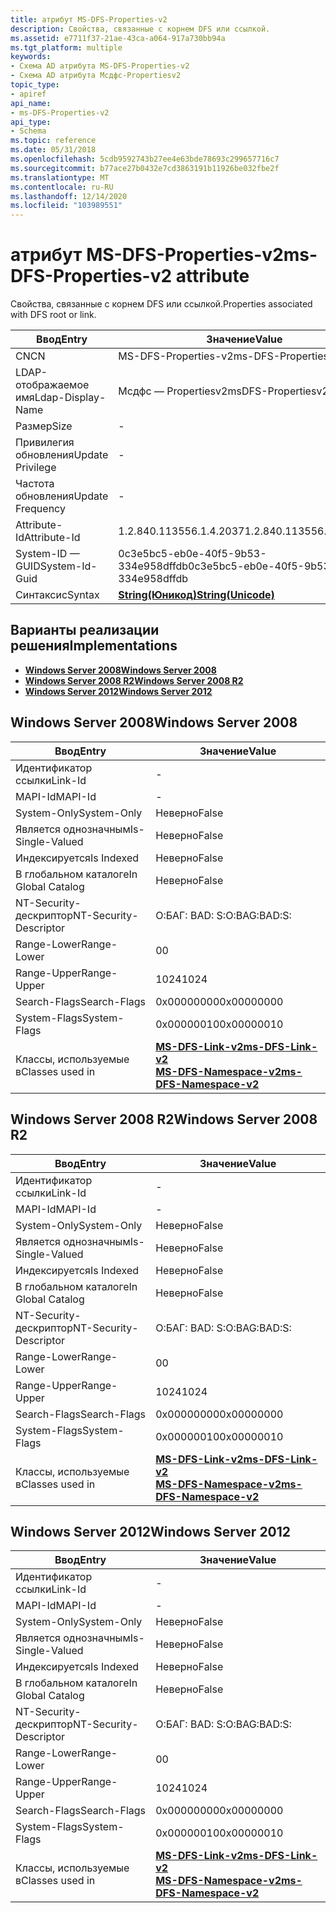 ```yaml
---
title: атрибут MS-DFS-Properties-v2
description: Свойства, связанные с корнем DFS или ссылкой.
ms.assetid: e7711f37-21ae-43ca-a064-917a730bb94a
ms.tgt_platform: multiple
keywords:
- Схема AD атрибута MS-DFS-Properties-v2
- Схема AD атрибута Мсдфс-Propertiesv2
topic_type:
- apiref
api_name:
- ms-DFS-Properties-v2
api_type:
- Schema
ms.topic: reference
ms.date: 05/31/2018
ms.openlocfilehash: 5cdb9592743b27ee4e63bde78693c299657716c7
ms.sourcegitcommit: b77ace27b0432e7cd3863191b11926be032fbe2f
ms.translationtype: MT
ms.contentlocale: ru-RU
ms.lasthandoff: 12/14/2020
ms.locfileid: "103989551"
---
```

# <a name="ms-dfs-properties-v2-attribute"></a><span data-ttu-id="a5fe1-105">атрибут MS-DFS-Properties-v2</span><span class="sxs-lookup"><span data-stu-id="a5fe1-105">ms-DFS-Properties-v2 attribute</span></span>

<span data-ttu-id="a5fe1-106">Свойства, связанные с корнем DFS или ссылкой.</span><span class="sxs-lookup"><span data-stu-id="a5fe1-106">Properties associated with DFS root or link.</span></span>



| <span data-ttu-id="a5fe1-107">Ввод</span><span class="sxs-lookup"><span data-stu-id="a5fe1-107">Entry</span></span> | <span data-ttu-id="a5fe1-108">Значение</span><span class="sxs-lookup"><span data-stu-id="a5fe1-108">Value</span></span> |
|-------------------|---------------------------------------------|
| <span data-ttu-id="a5fe1-109">CN</span><span class="sxs-lookup"><span data-stu-id="a5fe1-109">CN</span></span>                | <span data-ttu-id="a5fe1-110">MS-DFS-Properties-v2</span><span class="sxs-lookup"><span data-stu-id="a5fe1-110">ms-DFS-Properties-v2</span></span>                        |
| <span data-ttu-id="a5fe1-111">LDAP-отображаемое имя</span><span class="sxs-lookup"><span data-stu-id="a5fe1-111">Ldap-Display-Name</span></span> | <span data-ttu-id="a5fe1-112">Мсдфс — Propertiesv2</span><span class="sxs-lookup"><span data-stu-id="a5fe1-112">msDFS-Propertiesv2</span></span>                          |
| <span data-ttu-id="a5fe1-113">Размер</span><span class="sxs-lookup"><span data-stu-id="a5fe1-113">Size</span></span>              | \-                                          |
| <span data-ttu-id="a5fe1-114">Привилегия обновления</span><span class="sxs-lookup"><span data-stu-id="a5fe1-114">Update Privilege</span></span>  | \-                                          |
| <span data-ttu-id="a5fe1-115">Частота обновления</span><span class="sxs-lookup"><span data-stu-id="a5fe1-115">Update Frequency</span></span>  | \-                                          |
| <span data-ttu-id="a5fe1-116">Attribute-Id</span><span class="sxs-lookup"><span data-stu-id="a5fe1-116">Attribute-Id</span></span>      | <span data-ttu-id="a5fe1-117">1.2.840.113556.1.4.2037</span><span class="sxs-lookup"><span data-stu-id="a5fe1-117">1.2.840.113556.1.4.2037</span></span>                     |
| <span data-ttu-id="a5fe1-118">System-ID — GUID</span><span class="sxs-lookup"><span data-stu-id="a5fe1-118">System-Id-Guid</span></span>    | <span data-ttu-id="a5fe1-119">0c3e5bc5-eb0e-40f5-9b53-334e958dffdb</span><span class="sxs-lookup"><span data-stu-id="a5fe1-119">0c3e5bc5-eb0e-40f5-9b53-334e958dffdb</span></span>        |
| <span data-ttu-id="a5fe1-120">Синтаксис</span><span class="sxs-lookup"><span data-stu-id="a5fe1-120">Syntax</span></span>            | [<span data-ttu-id="a5fe1-121">**String(Юникод)**</span><span class="sxs-lookup"><span data-stu-id="a5fe1-121">**String(Unicode)**</span></span>](s-string-unicode.md) |



## <a name="implementations"></a><span data-ttu-id="a5fe1-122">Варианты реализации решения</span><span class="sxs-lookup"><span data-stu-id="a5fe1-122">Implementations</span></span>

-   [<span data-ttu-id="a5fe1-123">**Windows Server 2008**</span><span class="sxs-lookup"><span data-stu-id="a5fe1-123">**Windows Server 2008**</span></span>](#windows-server-2008)
-   [<span data-ttu-id="a5fe1-124">**Windows Server 2008 R2**</span><span class="sxs-lookup"><span data-stu-id="a5fe1-124">**Windows Server 2008 R2**</span></span>](#windows-server-2008-r2)
-   [<span data-ttu-id="a5fe1-125">**Windows Server 2012**</span><span class="sxs-lookup"><span data-stu-id="a5fe1-125">**Windows Server 2012**</span></span>](#windows-server-2012)

## <a name="windows-server-2008"></a><span data-ttu-id="a5fe1-126">Windows Server 2008</span><span class="sxs-lookup"><span data-stu-id="a5fe1-126">Windows Server 2008</span></span>



| <span data-ttu-id="a5fe1-127">Ввод</span><span class="sxs-lookup"><span data-stu-id="a5fe1-127">Entry</span></span> | <span data-ttu-id="a5fe1-128">Значение</span><span class="sxs-lookup"><span data-stu-id="a5fe1-128">Value</span></span> |
|------------------------|-------------------------------------------------------------------------------------------------------------------|
| <span data-ttu-id="a5fe1-129">Идентификатор ссылки</span><span class="sxs-lookup"><span data-stu-id="a5fe1-129">Link-Id</span></span>                | \-                                                                                                                |
| <span data-ttu-id="a5fe1-130">MAPI-Id</span><span class="sxs-lookup"><span data-stu-id="a5fe1-130">MAPI-Id</span></span>                | \-                                                                                                                |
| <span data-ttu-id="a5fe1-131">System-Only</span><span class="sxs-lookup"><span data-stu-id="a5fe1-131">System-Only</span></span>            | <span data-ttu-id="a5fe1-132">Неверно</span><span class="sxs-lookup"><span data-stu-id="a5fe1-132">False</span></span>                                                                                                             |
| <span data-ttu-id="a5fe1-133">Является однозначным</span><span class="sxs-lookup"><span data-stu-id="a5fe1-133">Is-Single-Valued</span></span>       | <span data-ttu-id="a5fe1-134">Неверно</span><span class="sxs-lookup"><span data-stu-id="a5fe1-134">False</span></span>                                                                                                             |
| <span data-ttu-id="a5fe1-135">Индексируется</span><span class="sxs-lookup"><span data-stu-id="a5fe1-135">Is Indexed</span></span>             | <span data-ttu-id="a5fe1-136">Неверно</span><span class="sxs-lookup"><span data-stu-id="a5fe1-136">False</span></span>                                                                                                             |
| <span data-ttu-id="a5fe1-137">В глобальном каталоге</span><span class="sxs-lookup"><span data-stu-id="a5fe1-137">In Global Catalog</span></span>      | <span data-ttu-id="a5fe1-138">Неверно</span><span class="sxs-lookup"><span data-stu-id="a5fe1-138">False</span></span>                                                                                                             |
| <span data-ttu-id="a5fe1-139">NT-Security-дескриптор</span><span class="sxs-lookup"><span data-stu-id="a5fe1-139">NT-Security-Descriptor</span></span> | <span data-ttu-id="a5fe1-140">О:БАГ: BAD: S:</span><span class="sxs-lookup"><span data-stu-id="a5fe1-140">O:BAG:BAD:S:</span></span>                                                                                                      |
| <span data-ttu-id="a5fe1-141">Range-Lower</span><span class="sxs-lookup"><span data-stu-id="a5fe1-141">Range-Lower</span></span>            | <span data-ttu-id="a5fe1-142">0</span><span class="sxs-lookup"><span data-stu-id="a5fe1-142">0</span></span>                                                                                                                 |
| <span data-ttu-id="a5fe1-143">Range-Upper</span><span class="sxs-lookup"><span data-stu-id="a5fe1-143">Range-Upper</span></span>            | <span data-ttu-id="a5fe1-144">1024</span><span class="sxs-lookup"><span data-stu-id="a5fe1-144">1024</span></span>                                                                                                              |
| <span data-ttu-id="a5fe1-145">Search-Flags</span><span class="sxs-lookup"><span data-stu-id="a5fe1-145">Search-Flags</span></span>           | <span data-ttu-id="a5fe1-146">0x00000000</span><span class="sxs-lookup"><span data-stu-id="a5fe1-146">0x00000000</span></span>                                                                                                        |
| <span data-ttu-id="a5fe1-147">System-Flags</span><span class="sxs-lookup"><span data-stu-id="a5fe1-147">System-Flags</span></span>           | <span data-ttu-id="a5fe1-148">0x00000010</span><span class="sxs-lookup"><span data-stu-id="a5fe1-148">0x00000010</span></span>                                                                                                        |
| <span data-ttu-id="a5fe1-149">Классы, используемые в</span><span class="sxs-lookup"><span data-stu-id="a5fe1-149">Classes used in</span></span>        | [<span data-ttu-id="a5fe1-150">**MS-DFS-Link-v2**</span><span class="sxs-lookup"><span data-stu-id="a5fe1-150">**ms-DFS-Link-v2**</span></span>](c-msdfs-linkv2.md)<br/> [<span data-ttu-id="a5fe1-151">**MS-DFS-Namespace-v2**</span><span class="sxs-lookup"><span data-stu-id="a5fe1-151">**ms-DFS-Namespace-v2**</span></span>](c-msdfs-namespacev2.md)<br/> |



## <a name="windows-server-2008-r2"></a><span data-ttu-id="a5fe1-152">Windows Server 2008 R2</span><span class="sxs-lookup"><span data-stu-id="a5fe1-152">Windows Server 2008 R2</span></span>



| <span data-ttu-id="a5fe1-153">Ввод</span><span class="sxs-lookup"><span data-stu-id="a5fe1-153">Entry</span></span> | <span data-ttu-id="a5fe1-154">Значение</span><span class="sxs-lookup"><span data-stu-id="a5fe1-154">Value</span></span> |
|------------------------|-------------------------------------------------------------------------------------------------------------------|
| <span data-ttu-id="a5fe1-155">Идентификатор ссылки</span><span class="sxs-lookup"><span data-stu-id="a5fe1-155">Link-Id</span></span>                | \-                                                                                                                |
| <span data-ttu-id="a5fe1-156">MAPI-Id</span><span class="sxs-lookup"><span data-stu-id="a5fe1-156">MAPI-Id</span></span>                | \-                                                                                                                |
| <span data-ttu-id="a5fe1-157">System-Only</span><span class="sxs-lookup"><span data-stu-id="a5fe1-157">System-Only</span></span>            | <span data-ttu-id="a5fe1-158">Неверно</span><span class="sxs-lookup"><span data-stu-id="a5fe1-158">False</span></span>                                                                                                             |
| <span data-ttu-id="a5fe1-159">Является однозначным</span><span class="sxs-lookup"><span data-stu-id="a5fe1-159">Is-Single-Valued</span></span>       | <span data-ttu-id="a5fe1-160">Неверно</span><span class="sxs-lookup"><span data-stu-id="a5fe1-160">False</span></span>                                                                                                             |
| <span data-ttu-id="a5fe1-161">Индексируется</span><span class="sxs-lookup"><span data-stu-id="a5fe1-161">Is Indexed</span></span>             | <span data-ttu-id="a5fe1-162">Неверно</span><span class="sxs-lookup"><span data-stu-id="a5fe1-162">False</span></span>                                                                                                             |
| <span data-ttu-id="a5fe1-163">В глобальном каталоге</span><span class="sxs-lookup"><span data-stu-id="a5fe1-163">In Global Catalog</span></span>      | <span data-ttu-id="a5fe1-164">Неверно</span><span class="sxs-lookup"><span data-stu-id="a5fe1-164">False</span></span>                                                                                                             |
| <span data-ttu-id="a5fe1-165">NT-Security-дескриптор</span><span class="sxs-lookup"><span data-stu-id="a5fe1-165">NT-Security-Descriptor</span></span> | <span data-ttu-id="a5fe1-166">О:БАГ: BAD: S:</span><span class="sxs-lookup"><span data-stu-id="a5fe1-166">O:BAG:BAD:S:</span></span>                                                                                                      |
| <span data-ttu-id="a5fe1-167">Range-Lower</span><span class="sxs-lookup"><span data-stu-id="a5fe1-167">Range-Lower</span></span>            | <span data-ttu-id="a5fe1-168">0</span><span class="sxs-lookup"><span data-stu-id="a5fe1-168">0</span></span>                                                                                                                 |
| <span data-ttu-id="a5fe1-169">Range-Upper</span><span class="sxs-lookup"><span data-stu-id="a5fe1-169">Range-Upper</span></span>            | <span data-ttu-id="a5fe1-170">1024</span><span class="sxs-lookup"><span data-stu-id="a5fe1-170">1024</span></span>                                                                                                              |
| <span data-ttu-id="a5fe1-171">Search-Flags</span><span class="sxs-lookup"><span data-stu-id="a5fe1-171">Search-Flags</span></span>           | <span data-ttu-id="a5fe1-172">0x00000000</span><span class="sxs-lookup"><span data-stu-id="a5fe1-172">0x00000000</span></span>                                                                                                        |
| <span data-ttu-id="a5fe1-173">System-Flags</span><span class="sxs-lookup"><span data-stu-id="a5fe1-173">System-Flags</span></span>           | <span data-ttu-id="a5fe1-174">0x00000010</span><span class="sxs-lookup"><span data-stu-id="a5fe1-174">0x00000010</span></span>                                                                                                        |
| <span data-ttu-id="a5fe1-175">Классы, используемые в</span><span class="sxs-lookup"><span data-stu-id="a5fe1-175">Classes used in</span></span>        | [<span data-ttu-id="a5fe1-176">**MS-DFS-Link-v2**</span><span class="sxs-lookup"><span data-stu-id="a5fe1-176">**ms-DFS-Link-v2**</span></span>](c-msdfs-linkv2.md)<br/> [<span data-ttu-id="a5fe1-177">**MS-DFS-Namespace-v2**</span><span class="sxs-lookup"><span data-stu-id="a5fe1-177">**ms-DFS-Namespace-v2**</span></span>](c-msdfs-namespacev2.md)<br/> |



## <a name="windows-server-2012"></a><span data-ttu-id="a5fe1-178">Windows Server 2012</span><span class="sxs-lookup"><span data-stu-id="a5fe1-178">Windows Server 2012</span></span>



| <span data-ttu-id="a5fe1-179">Ввод</span><span class="sxs-lookup"><span data-stu-id="a5fe1-179">Entry</span></span> | <span data-ttu-id="a5fe1-180">Значение</span><span class="sxs-lookup"><span data-stu-id="a5fe1-180">Value</span></span> |
|------------------------|-------------------------------------------------------------------------------------------------------------------|
| <span data-ttu-id="a5fe1-181">Идентификатор ссылки</span><span class="sxs-lookup"><span data-stu-id="a5fe1-181">Link-Id</span></span>                | \-                                                                                                                |
| <span data-ttu-id="a5fe1-182">MAPI-Id</span><span class="sxs-lookup"><span data-stu-id="a5fe1-182">MAPI-Id</span></span>                | \-                                                                                                                |
| <span data-ttu-id="a5fe1-183">System-Only</span><span class="sxs-lookup"><span data-stu-id="a5fe1-183">System-Only</span></span>            | <span data-ttu-id="a5fe1-184">Неверно</span><span class="sxs-lookup"><span data-stu-id="a5fe1-184">False</span></span>                                                                                                             |
| <span data-ttu-id="a5fe1-185">Является однозначным</span><span class="sxs-lookup"><span data-stu-id="a5fe1-185">Is-Single-Valued</span></span>       | <span data-ttu-id="a5fe1-186">Неверно</span><span class="sxs-lookup"><span data-stu-id="a5fe1-186">False</span></span>                                                                                                             |
| <span data-ttu-id="a5fe1-187">Индексируется</span><span class="sxs-lookup"><span data-stu-id="a5fe1-187">Is Indexed</span></span>             | <span data-ttu-id="a5fe1-188">Неверно</span><span class="sxs-lookup"><span data-stu-id="a5fe1-188">False</span></span>                                                                                                             |
| <span data-ttu-id="a5fe1-189">В глобальном каталоге</span><span class="sxs-lookup"><span data-stu-id="a5fe1-189">In Global Catalog</span></span>      | <span data-ttu-id="a5fe1-190">Неверно</span><span class="sxs-lookup"><span data-stu-id="a5fe1-190">False</span></span>                                                                                                             |
| <span data-ttu-id="a5fe1-191">NT-Security-дескриптор</span><span class="sxs-lookup"><span data-stu-id="a5fe1-191">NT-Security-Descriptor</span></span> | <span data-ttu-id="a5fe1-192">О:БАГ: BAD: S:</span><span class="sxs-lookup"><span data-stu-id="a5fe1-192">O:BAG:BAD:S:</span></span>                                                                                                      |
| <span data-ttu-id="a5fe1-193">Range-Lower</span><span class="sxs-lookup"><span data-stu-id="a5fe1-193">Range-Lower</span></span>            | <span data-ttu-id="a5fe1-194">0</span><span class="sxs-lookup"><span data-stu-id="a5fe1-194">0</span></span>                                                                                                                 |
| <span data-ttu-id="a5fe1-195">Range-Upper</span><span class="sxs-lookup"><span data-stu-id="a5fe1-195">Range-Upper</span></span>            | <span data-ttu-id="a5fe1-196">1024</span><span class="sxs-lookup"><span data-stu-id="a5fe1-196">1024</span></span>                                                                                                              |
| <span data-ttu-id="a5fe1-197">Search-Flags</span><span class="sxs-lookup"><span data-stu-id="a5fe1-197">Search-Flags</span></span>           | <span data-ttu-id="a5fe1-198">0x00000000</span><span class="sxs-lookup"><span data-stu-id="a5fe1-198">0x00000000</span></span>                                                                                                        |
| <span data-ttu-id="a5fe1-199">System-Flags</span><span class="sxs-lookup"><span data-stu-id="a5fe1-199">System-Flags</span></span>           | <span data-ttu-id="a5fe1-200">0x00000010</span><span class="sxs-lookup"><span data-stu-id="a5fe1-200">0x00000010</span></span>                                                                                                        |
| <span data-ttu-id="a5fe1-201">Классы, используемые в</span><span class="sxs-lookup"><span data-stu-id="a5fe1-201">Classes used in</span></span>        | [<span data-ttu-id="a5fe1-202">**MS-DFS-Link-v2**</span><span class="sxs-lookup"><span data-stu-id="a5fe1-202">**ms-DFS-Link-v2**</span></span>](c-msdfs-linkv2.md)<br/> [<span data-ttu-id="a5fe1-203">**MS-DFS-Namespace-v2**</span><span class="sxs-lookup"><span data-stu-id="a5fe1-203">**ms-DFS-Namespace-v2**</span></span>](c-msdfs-namespacev2.md)<br/> |



 

 





